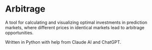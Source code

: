 # Arbitrage

A tool for calculating and visualizing optimal investments in prediction markets, where different prices in identical markets lead to arbitrage opportunities.

Written in Python with help from Claude AI and ChatGPT.
